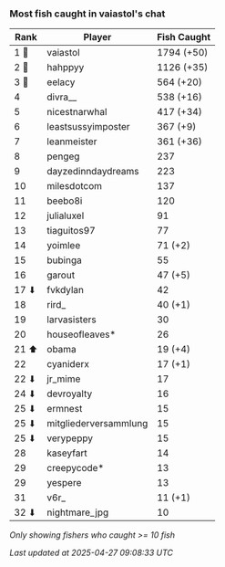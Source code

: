 ### Most fish caught in vaiastol's chat
| Rank | Player | Fish Caught |
|------|--------|-----------|
| 1 🥇  | vaiastol  | 1794 (+50) |
| 2 🥈  | hahppyy  | 1126 (+35) |
| 3 🥉  | eelacy  | 564 (+20) |
| 4  | divra__  | 538 (+16) |
| 5  | nicestnarwhal  | 417 (+34) |
| 6  | leastsussyimposter  | 367 (+9) |
| 7  | leanmeister  | 361 (+36) |
| 8  | pengeg  | 237 |
| 9  | dayzedinndaydreams  | 223 |
| 10  | milesdotcom  | 137 |
| 11  | beebo8i  | 120 |
| 12  | julialuxel  | 91 |
| 13  | tiaguitos97  | 77 |
| 14  | yoimlee  | 71 (+2) |
| 15  | bubinga  | 55 |
| 16  | garout  | 47 (+5) |
| 17 ⬇ | fvkdylan  | 42 |
| 18  | rird_  | 40 (+1) |
| 19  | larvasisters  | 30 |
| 20  | houseofleaves*  | 26 |
| 21 ⬆ | obama  | 19 (+4) |
| 22  | cyaniderx  | 17 (+1) |
| 22 ⬇ | jr_mime  | 17 |
| 24 ⬇ | devroyalty  | 16 |
| 25 ⬇ | ermnest  | 15 |
| 25 ⬇ | mitgliederversammlung  | 15 |
| 25 ⬇ | verypeppy  | 15 |
| 28  | kaseyfart  | 14 |
| 29  | creepycode*  | 13 |
| 29  | yespere  | 13 |
| 31  | v6r_  | 11 (+1) |
| 32 ⬇ | nightmare_jpg  | 10 |

_Only showing fishers who caught >= 10 fish_

_Last updated at 2025-04-27 09:08:33 UTC_